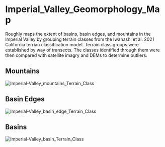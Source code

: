 # Imperial_Valley_Geomorphology_Map
Roughly maps the extent of basins, basin edges, and mountains in the Imperial Valley by grouping terrain classes from the Iwahashi et al. 2021 California terrian classification model. Terrain class groups were established by way of transects. The classes identified through them were then compared with satellite imagry and DEMs to determine outliers.

## Mountains
![Imperial-Valley_mountains_Terrain_Class](https://user-images.githubusercontent.com/74040471/141190726-8ca2afba-e7a9-47e1-9992-7dc07d4936f0.png)

## Basin Edges
![Imperial-Valley_basin_edge_Terrain_Class](https://user-images.githubusercontent.com/74040471/141190776-0e999a32-7d9a-4599-bcbe-77e7a2baef76.png)

## Basins
![Imperial-Valley_basin_Terrain_Class](https://user-images.githubusercontent.com/74040471/141190804-ab42afd8-c95e-48d3-8d33-631e9882ec15.png)
